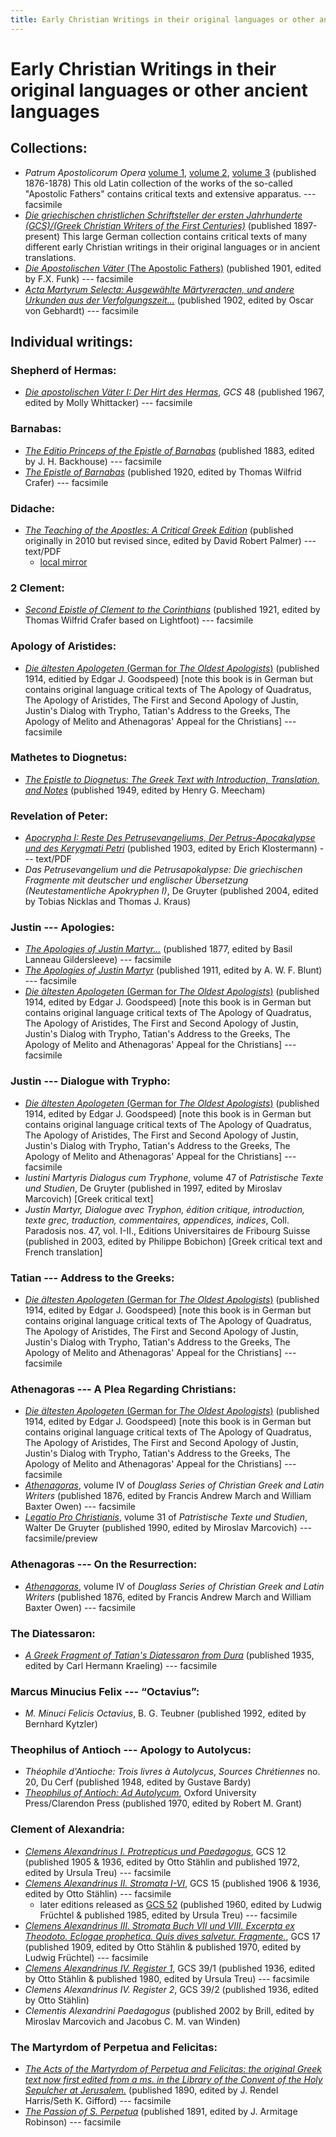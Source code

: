 ```yaml
---
title: Early Christian Writings in their original languages or other ancient languages
---
```


# Early Christian Writings in their original languages or other ancient languages

## Collections:

* *Patrum Apostolicorum Opera* [volume 1](https://books.google.com/books?id=7hQ-AAAAYAAJ), [volume 2](https://books.google.com/books?id=WRU-AAAAYAAJ), [volume 3](https://books.google.com/books?id=bB4-AAAAYAAJ) (published 1876-1878) This old Latin collection of the works of the so-called "Apostolic Fathers" contains critical texts and extensive apparatus. --- facsimile
* [*Die griechischen christlichen Schriftsteller der ersten Jahrhunderte (GCS)/(Greek Christian Writers of the First Centuries)*](https://bibelexegese.bbaw.de/publikationsreihen/gcs/) (published 1897-present) This large German collection contains critical texts of many different early Christian writings in their original languages or in ancient translations.
* [*Die Apostolischen Väter* (The Apostolic Fathers)](https://archive.org/details/dieapostolischen00clem) (published 1901, edited by F.X. Funk) --- facsimile
* [*Acta Martyrum Selecta: Ausgewählte Märtyreracten, und andere Urkunden aus der Verfolgungszeit...*](https://archive.org/details/actamartyrumsel00gebhgoog) (published 1902, edited by Oscar von Gebhardt) --- facsimile

## Individual writings:

### Shepherd of Hermas:

* [*Die apostolischen Väter I: Der Hirt des Hermas*](https://www.degruyter.com/viewbooktoc/product/185496), *GCS* 48 (published 1967, edited by Molly Whittacker) --- facsimile

### Barnabas:
* [*The Editio Princeps of the Epistle of Barnabas*](https://archive.org/details/editioprincepsof00barn) (published 1883, edited by J. H. Backhouse) --- facsimile
* [*The Epistle of Barnabas*](https://books.google.com/books?id=8ktOAAAAYAAJ) (published 1920, edited by Thomas Wilfrid Crafer) --- facsimile

### Didache:
* [*The Teaching of the Apostles: A Critical Greek Edition*](http://bibletranslation.ws/trans/didache.pdf) (published originally in 2010 but revised since, edited by David Robert Palmer) --- text/PDF
  * [local mirror](didache_palmer.pdf)

### 2 Clement:
* [*Second Epistle of Clement to the Corinthians*](https://archive.org/details/secondepistleofc00clemuoft) (published 1921, edited by Thomas Wilfrid Crafer based on Lightfoot) --- facsimile

### Apology of Aristides:
* [*Die ältesten Apologeten* (German for *The Oldest Apologists*)](http://files.xpian.info/diealtestenapologeten.pdf) (published 1914, editied by Edgar J. Goodspeed) [note this book is in German but contains original language critical texts of The Apology of Quadratus, The Apology of Aristides, The First and Second Apology of Justin, Justin's Dialog with Trypho, Tatian's Address to the Greeks, The Apology of Melito and Athenagoras' Appeal for the Christians] --- facsimile

### Mathetes to Diognetus:
* [*The Epistle to Diognetus: The Greek Text with Introduction, Translation, and Notes*](eng/diognetus_meecham.html) (published 1949, edited by Henry G. Meecham)

### Revelation of Peter:
* [*Apocrypha I: Reste Des Petrusevangeliums, Der Petrus-Apocakalypse und des Kerygmati Petri*](apocalypse_of_peter_klostermann.pdf) (published 1903, edited by Erich Klostermann) --- text/PDF
* *Das Petrusevangelium und die Petrusapokalypse: Die griechischen Fragmente mit deutscher und englischer Übersetzung (Neutestamentliche Apokryphen I)*, De Gruyter (published 2004, edited by Tobias Nicklas and Thomas J. Kraus)

### Justin --- Apologies:
* [*The Apologies of Justin Martyr...*](https://archive.org/details/apologiesofjusti00just) (published 1877, edited by Basil Lanneau Gildersleeve) --- facsimile
* [*The Apologies of Justin Martyr*](https://archive.org/details/apologiesofjust00just) (published 1911, edited by A. W. F. Blunt) --- facsimile
* [*Die ältesten Apologeten* (German for *The Oldest Apologists*)](http://files.xpian.info/diealtestenapologeten.pdf) (published 1914, edited by Edgar J. Goodspeed) [note this book is in German but contains original language critical texts of The Apology of Quadratus, The Apology of Aristides, The First and Second Apology of Justin, Justin's Dialog with Trypho, Tatian's Address to the Greeks, The Apology of Melito and Athenagoras' Appeal for the Christians] --- facsimile

### Justin --- Dialogue with Trypho:
* [*Die ältesten Apologeten* (German for *The Oldest Apologists*)](http://files.xpian.info/diealtestenapologeten.pdf) (published 1914, edited by Edgar J. Goodspeed) [note this book is in German but contains original language critical texts of The Apology of Quadratus, The Apology of Aristides, The First and Second Apology of Justin, Justin's Dialog with Trypho, Tatian's Address to the Greeks, The Apology of Melito and Athenagoras' Appeal for the Christians] --- facsimile
* *Iustini Martyris Dialogus cum Tryphone*, volume 47 of *Patristische Texte und Studien*, De Gruyter (published in 1997, edited by Miroslav Marcovich) [Greek critical text]
* *Justin Martyr, Dialogue avec Tryphon, édition critique, introduction, texte grec, traduction, commentaires, appendices, indices*, Coll. Paradosis nos. 47, vol. I-II., Editions Universitaires de Fribourg Suisse (published in 2003, edited by Philippe Bobichon) [Greek critical text and French translation]

### Tatian --- Address to the Greeks:
* [*Die ältesten Apologeten* (German for *The Oldest Apologists*)](http://files.xpian.info/diealtestenapologeten.pdf) (published 1914, edited by Edgar J. Goodspeed) [note this book is in German but contains original language critical texts of The Apology of Quadratus, The Apology of Aristides, The First and Second Apology of Justin, Justin's Dialog with Trypho, Tatian's Address to the Greeks, The Apology of Melito and Athenagoras' Appeal for the Christians] --- facsimile

### Athenagoras --- A Plea Regarding Christians:
* [*Die ältesten Apologeten* (German for *The Oldest Apologists*)](http://files.xpian.info/diealtestenapologeten.pdf) (published 1914, edited by Edgar J. Goodspeed) [note this book is in German but contains original language critical texts of The Apology of Quadratus, The Apology of Aristides, The First and Second Apology of Justin, Justin's Dialog with Trypho, Tatian's Address to the Greeks, The Apology of Melito and Athenagoras' Appeal for the Christians] --- facsimile
* [*Athenagoras*](https://catalog.hathitrust.org/Record/001406280), volume IV of *Douglass Series of Christian Greek and Latin Writers* (published 1876, edited by Francis Andrew March and William Baxter Owen) --- facsimile
* [*Legatio Pro Christianis*](https://books.google.com/books?id=7w_0CQAAQBAJ), volume 31 of *Patristische Texte und Studien*, Walter De Gruyter (published 1990, edited by Miroslav Marcovich) --- facsimile/preview

### Athenagoras --- On the Resurrection:
* [*Athenagoras*](https://catalog.hathitrust.org/Record/001406280), volume IV of *Douglass Series of Christian Greek and Latin Writers* (published 1876, edited by Francis Andrew March and William Baxter Owen) --- facsimile

### The Diatessaron:
* [*A Greek Fragment of Tatian's Diatessaron from Dura*](https://archive.org/details/MN41439ucmf_4) (published 1935, edited by Carl Hermann Kraeling) --- facsimile

### Marcus Minucius Felix --- “Octavius”:
* *M. Minuci Felicis Octavius*, B. G. Teubner (published 1992, edited by Bernhard Kytzler)

### Theophilus of Antioch --- Apology to Autolycus:
* *Théophile d'Antioche: Trois livres à Autolycus*, *Sources Chrétiennes* no. 20, Du Cerf (published 1948, edited by Gustave Bardy)
* [*Theophilus of Antioch: Ad Autolycum*](https://archive.org/details/theophilusofanti0000unse), Oxford University Press/Clarendon Press (published 1970, edited by Robert M. Grant)

### Clement of Alexandria:
* [*Clemens Alexandrinus I. Protrepticus und Paedagogus*](http://www.archive.org/details/clemensalexandri01clemuoft), GCS 12 (published 1905 & 1936, edited by Otto Stählin and published 1972, edited by Ursula Treu) --- facsimile
* [*Clemens Alexandrinus II. Stromata I-VI*](https://books.google.com/books?id=n1wPAAAAYAAJ), GCS 15 (published 1906 & 1936, edited by Otto Stählin) --- facsimile
  * later editions released as [GCS 52](https://digilib.bbaw.de/digitallibrary/digilib.html?fn=/silo10/GCS/GCS_52/) (published 1960, edited by Ludwig Früchtel & published 1985, edited by Ursula Treu) --- facsimile
* [*Clemens Alexandrinus III. Stromata Buch VII und VIII. Excerpta ex Theodoto. Eclogae prophetica. Quis dives salvetur. Fragmente.*](http://www.archive.org/details/clemensalexandri17clemuoft), GCS 17 (published 1909, edited by Otto Stählin & published 1970, edited by Ludwig Früchtel) --- facsimile
* [*Clemens Alexandrinus IV. Register 1*](http://www.archive.org/details/clemensalexandri04clemuoft), GCS 39/1 (published 1936, edited by Otto Stählin & published 1980, edited by Ursula Treu) --- facsimile
* *Clemens Alexandrinus IV. Register 2*, GCS 39/2 (published 1936, edited by Otto Stählin)
* *Clementis Alexandrini Paedagogus* (published 2002 by Brill, edited by Miroslav Marcovich and Jacobus C. M. van Winden)

### The Martyrdom of Perpetua and Felicitas:
* [*The Acts of the Martyrdom of Perpetua and Felicitas: the original Greek text now first edited from a ms. in the Library of the Convent of the Holy Sepulcher at Jerusalem.*](https://archive.org/details/TheActsOfTheMartyrdom) (published 1890, edited by  J. Rendel Harris/Seth K. Gifford) --- facsimile
* [*The Passion of S. Perpetua*](https://archive.org/details/MN5140ucmf_2) (published 1891, edited by J. Armitage Robinson) --- facsimile
